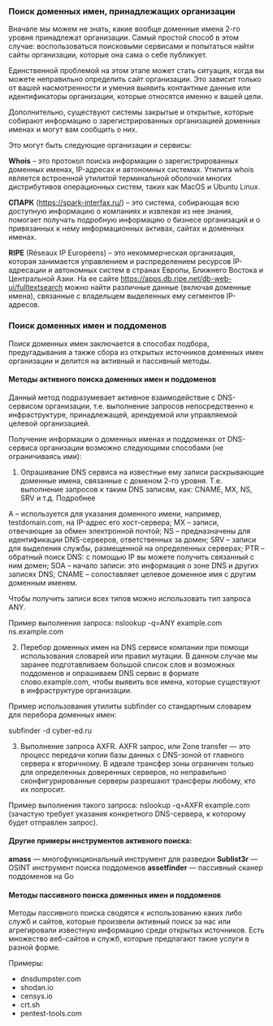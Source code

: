 ### Поиск доменных имен, принадлежащих организации

Вначале мы можем не знать, какие вообще доменные имена 2-го уровня принадлежат организации. Самый простой способ в этом
случае: воспользоваться поисковыми сервисами и попытаться найти сайты организации, которые она сама о себе публикует.

Единственной проблемой на этом этапе может стать ситуация, когда вы можете неправильно определить сайт организации. Это
зависит только от вашей насмотренности и умения выявить контактные данные или идентификаторы организации, которые
относятся именно к вашей цели.

Дополнительно, существуют системы закрытые и открытые, которые собирают информацию о зарегистрированных организацией
доменных именах и могут вам сообщить о них.

Это могут быть следующие организации и сервисы:

**Whois** – это протокол поиска информации о зарегистрированных доменных именах, IP-адресах и автономных системах.
Утилита
whois является встроенной утилитой терминальной оболочки многих дистрибутивов операционных систем, таких как MacOS и
Ubuntu Linux.

**СПАРК** (https://spark-interfax.ru/) – это система, собирающая всю доступную информацию о компаниях и извлекая из нее
знания, помогает получать подробную информацию о бизнесе организаций и о привязанных к нему информационных активах,
сайтах и доменных именах.

**RIPE** (Réseaux IP Européens) – это некоммерческая организация, которая занимается управлением и распределением
ресурсов
IP-адресации и автономных систем в странах Европы, Ближнего Востока и Центральной Азии. На ее
сайте https://apps.db.ripe.net/db-web-ui/fulltextsearch можно найти различные данные (включая доменные имена), связанные
с владельцем выделенных ему сегментов IP-адресов.

### Поиск доменных имен и поддоменов

Поиск доменных имен заключается в способах подбора, предугадывания а также сбора из открытых источников доменных имен
организации и делится на активный и пассивный методы.

#### Методы активного поиска доменных имен и поддоменов
Данный метод подразумевает активное взаимодействие с DNS-cервисом организации, т.е. выполнение запросов непосредственно
к инфраструктуре, принадлежащей, арендуемой или управляемой целевой организацией.

Получение информации о доменных именах и поддоменах от DNS-сервиса организации возможно следующими способами (не
ограничиваясь ими):

1. Опрашивание DNS сервиса на известные ему записи раскрывающие доменные имена, связанные с доменом 2-го уровня. Т.е.
   выполнение запросов к таким DNS записям, как: CNAME, MX, NS, SRV и т.д. Подробнее

A – используется для указания доменного имени, например, testdomain.com, на IP-адрес его хост-сервера;
MX – записи, отвечающие за обмен электронной почтой;
NS – предназначены для идентификации DNS-серверов, ответственных за домен;
SRV – записи для выделения службы, размещенной на определенных серверах;
PTR – обратный поиск DNS: с помощью IP вы можете получить связанный с ним домен;
SOA – начало записи: это информация о зоне DNS и других записях DNS;
CNAME – сопоставляет целевое доменное имя с другим доменным именем.

Чтобы получить записи всех типов можно использовать тип запроса ANY.

Пример выполнения запроса: nslookup -q=ANY example.com ns.example.com

2. Перебор доменных имен на DNS сервисе компании при помощи использования словарей или правил мутации. В данном случае
   мы заранее подготавливаем большой список слов и возможных поддоменов и опрашиваем DNS сервис в формате
   слово.example.com, чтобы выявить все имена, которые существуют в инфраструктуре организации.

Пример использования утилиты subfinder со стандартным словарем для перебора доменных имен:

subfinder -d cyber-ed.ru

3. Выполнение запроса AXFR. AXFR запрос, или Zone transfer — это процесс передачи копии базы данных с DNS-зоной от
   главного сервера к вторичному. В идеале трансфер зоны ограничен только для определенных доверенных серверов, но
   неправильно сконфигурированные серверы разрешают трансферы любому, кто их попросит.

Пример выполнения такого запроса: nslookup -q=AXFR example.com (зачастую требует указания конкретного DNS-сервера, к
которому будет отправлен запрос).

#### Другие примеры инструментов активного поиска:

**amass** — многофункциональный инструмент для разведки
**Sublist3r** — OSINT инструмент поиска поддоменов
**assetfinder** — пассивный сканер поддоменов на Go

#### Методы пассивного поиска доменных имен и поддоменов
Методы пассивного поиска сводятся к использованию каких либо служб и сайтов, которые произвели активный поиск за нас или
агрегировали известную информацию среди открытых источников. Есть множество веб-сайтов и служб, которые предлагают такие
услуги в разной форме.

Примеры:

- dnsdumpster.com
- shodan.io
- censys.io
- crt.sh
- pentest-tools.com